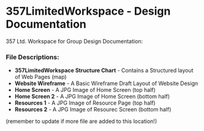# 357LimitedWorkspace - Design Documentation
357 Ltd. Workspace for Group
Design Documentation:

### File Descriptions:
- **357LimitedWorkspace Structure Chart** - Contains a Structured layout of Web Pages (map)  
- **Website Wireframe** - A Basic Wireframe Draft Layout of Website Design 
- **Home Screen** - A JPG Image of Home Screen (top half)
- **Home Screen 2** - A JPG Image of Home Screen (bottom half)
- **Resources 1** - A JPG Image of Resource Page (top half)
- **Resources 2** - A JPG Image of Resourec Screen (bottom half)

(remember to update if more file are added to this location!)
